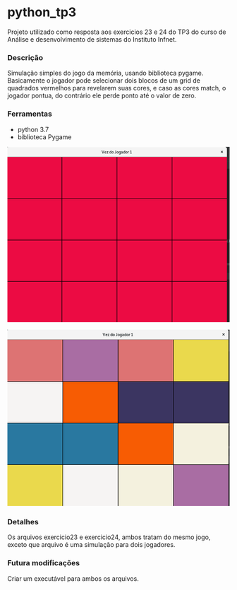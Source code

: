 # python_tp3
 
 Projeto utilizado como resposta aos exercicios 23 e 24 do TP3 do curso de Análise e desenvolvimento de sistemas do Instituto Infnet.
 
### Descrição
 
 Simulação simples do jogo da memória, usando biblioteca pygame. Basicamente o jogador pode selecionar dois blocos de um grid de quadrados vermelhos para revelarem suas cores, e caso as cores match, o jogador pontua, do contrário ele perde ponto até o valor de zero.
 
### Ferramentas
 
 * python 3.7
 * biblioteca Pygame

 ![tela inicial do jogo](recursos/exercicio23.png)

 ![tela de exibição dos match](recursos/exercicio24.png) 
 
### Detalhes
 
 Os arquivos exercicio23 e exercicio24, ambos tratam do mesmo jogo, exceto que arquivo é uma simulação para dois jogadores.
 
### Futura modificações

  Criar um executável para ambos os arquivos.